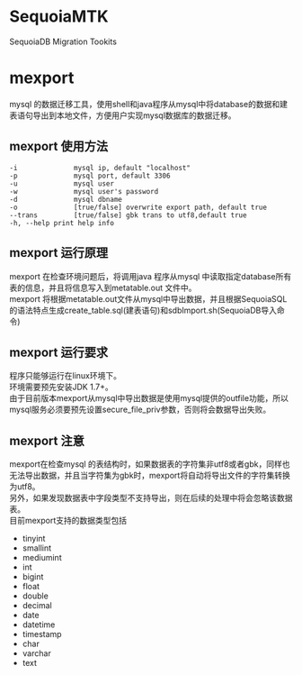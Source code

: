 # SequoiaMTK
SequoiaDB Migration Tookits

# mexport
mysql 的数据迁移工具，使用shell和java程序从mysql中将database的数据和建表语句导出到本地文件，方便用户实现mysql数据库的数据迁移。

## mexport 使用方法
```
-i              mysql ip, default "localhost"
-p              mysql port, default 3306
-u              mysql user
-w              mysql user's password
-d              mysql dbname
-o              [true/false] overwrite export path, default true
--trans         [true/false] gbk trans to utf8,default true
-h, --help print help info
```

## mexport 运行原理
mexport 在检查环境问题后，将调用java 程序从mysql 中读取指定database所有表的信息，并且将信息写入到metatable.out 文件中。</br>
mexport 将根据metatable.out文件从mysql中导出数据，并且根据SequoiaSQL的语法特点生成create_table.sql(建表语句)和sdbImport.sh(SequoiaDB导入命令)

## mexport 运行要求
程序只能够运行在linux环境下。</br>
环境需要预先安装JDK 1.7+。</br>
由于目前版本mexport从mysql中导出数据是使用mysql提供的outfile功能，所以mysql服务必须要预先设置secure_file_priv参数，否则将会数据导出失败。

## mexport 注意
mexport在检查mysql 的表结构时，如果数据表的字符集非utf8或者gbk，同样也无法导出数据，并且当字符集为gbk时，mexport将自动将导出文件的字符集转换为utf8。 </br>
另外，如果发现数据表中字段类型不支持导出，则在后续的处理中将会忽略该数据表。 </br>
目前mexport支持的数据类型包括 </br>
* tinyint
* smallint
* mediumint
* int
* bigint
* float
* double
* decimal
* date
* datetime
* timestamp
* char
* varchar
* text </br>
